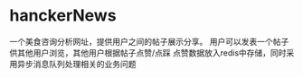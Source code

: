 # hanckerNews
一个美食咨询分析网址，提供用户之间的帖子展示分享。
用户可以发表一个帖子供其他用户浏览，其他用户根据帖子点赞/点踩
点赞数据放入redis中存储，同时采用异步消息队列处理相关的业务问题
